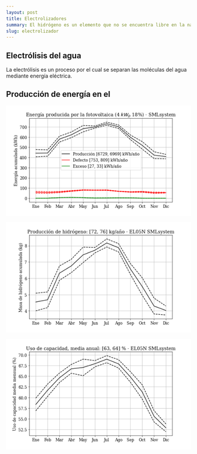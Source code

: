 ```yaml
---
layout: post
title: Electrolizadores
summary: El hidrógeno es un elemento que no se encuentra libre en la naturaleza, por lo que debe ser producido. Los electrolizadores utilizan la energía eléctrica para romper la molécula de agua y separarla en hidrógeno y oxígeno. 
slug: electrolizador
---
```


## Electrólisis del agua
La electrólisis es un proceso por el cual se separan las moléculas del agua mediante energía eléctrica.  

## Producción de energía en el

![01_Produccion_fotovoltaica_SMLsystem_EL05N](2021-02-15-electrolizador_images/01_Produccion_fotovoltaica_SMLsystem_EL05N.png)

![02_Produccion_hidrogeno_SMLsystem_EL05N](2021-02-15-electrolizador_images/02_Produccion_hidrogeno_SMLsystem_EL05N.png)

![03_Carga_del_equipo_SMLsystem_EL05N](2021-02-15-electrolizador_images/03_Carga_del_equipo_SMLsystem_EL05N.png)
